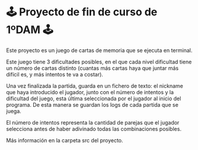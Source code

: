 # 🕹️ Proyecto de fin de curso de 1ºDAM 🕹️

Este proyecto es un juego de cartas de memoria que se ejecuta en terminal. 

Este juego tiene 3 dificultades posibles, en el que cada nivel dificultad tiene un número de cartas distinto (cuantas más cartas haya que juntar más difícil es, y más intentos te va a costar).

Una vez finalizada la partida, guarda en un fichero de texto: el nickname que haya introducido el jugador, junto con el número de intentos y la dificultad del juego, esta última seleccionada por el jugador al inicio del programa. De esta manera se guardan los logs de cada partida que se juega.

El número de intentos representa la cantidad de parejas que el jugador selecciona antes de haber adivinado todas las combinaciones posibles.

Más información en la carpeta src del proyecto.

